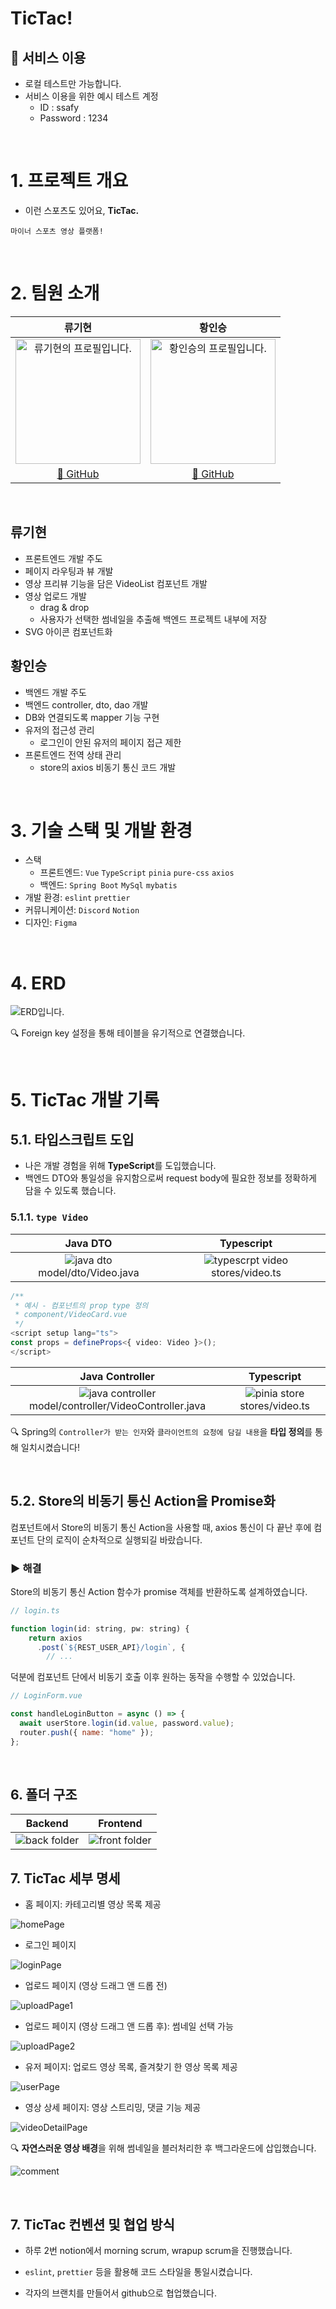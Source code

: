 # TicTac!

## 🚀 서비스 이용

- 로컬 테스트만 가능합니다.
- 서비스 이용을 위한 예시 테스트 계정
  - ID : ssafy
  - Password : 1234

<br>

# 1. 프로젝트 개요

- 이런 스포츠도 있어요, **TicTac.**

```
마이너 스포츠 영상 플랫폼!
```

<br>

# 2. 팀원 소개

|                                                   류기현                                                    |                                                  황인승                                                  |
| :---------------------------------------------------------------------------------------------------------: | :------------------------------------------------------------------------------------------------------: |
| <img alt="류기현의 프로필입니다." src="https://avatars.githubusercontent.com/u/112453419?v=4" width="200"/> | <img alt="황인승의 프로필입니다." src="https://avatars.githubusercontent.com/InSeungHwang" width="200"/> |
|                            <a href="https://github.com/geekseal">🔗 GitHub </a>                             |                         <a href="https://github.com/InSeungHwang">🔗 GitHub </a>                         |

<br>

## 류기현

- 프론트엔드 개발 주도
- 페이지 라우팅과 뷰 개발
- 영상 프리뷰 기능을 담은 VideoList 컴포넌트 개발
- 영상 업로드 개발
  - drag & drop
  - 사용자가 선택한 썸네일을 추출해 백엔드 프로젝트 내부에 저장
- SVG 아이콘 컴포넌트화

## 황인승

- 백엔드 개발 주도
- 백엔드 controller, dto, dao 개발
- DB와 연결되도록 mapper 기능 구현
- 유저의 접근성 관리
  - 로그인이 안된 유저의 페이지 접근 제한
- 프론트엔드 전역 상태 관리
  - store의 axios 비동기 통신 코드 개발

<br>

# 3. 기술 스택 및 개발 환경

- 스택
  - 프론트엔드: `Vue` `TypeScript` `pinia` `pure-css` `axios`
  - 백엔드: `Spring Boot` `MySql` `mybatis`
- 개발 환경: `eslint` `prettier`
- 커뮤니케이션: `Discord` `Notion`
- 디자인: `Figma`

<br>

# 4. ERD

![ERD입니다.](.github/asset/ERDdiagram.png)

🔍 Foreign key 설정을 통해 테이블을 유기적으로 연결했습니다.

<br>

# 5. TicTac 개발 기록

## 5.1. 타입스크립트 도입

- 나은 개발 경험을 위해 **TypeScript**를 도입했습니다.
- 백엔드 DTO와 통일성을 유지함으로써 request body에 필요한 정보를 정확하게 담을 수 있도록 했습니다.

### 5.1.1. `type Video`

|                            Java DTO                            |                            Typescript                             |
| :------------------------------------------------------------: | :---------------------------------------------------------------: |
| ![java dto](./.github/asset/videoDTO.PNG) model/dto/Video.java | ![typescrpt video](./.github/asset/typeVideo.PNG) stores/video.ts |

```ts
/**
 * 예시 - 컴포넌트의 prop type 정의
 * component/VideoCard.vue
 */
<script setup lang="ts">
const props = defineProps<{ video: Video }>();
</script>
```

|                                        Java Controller                                        |                           Typescript                           |
| :-------------------------------------------------------------------------------------------: | :------------------------------------------------------------: |
| ![java controller](./.github/asset/videoController.PNG) model/controller/VideoController.java | ![pinia store](./.github/asset/videoStore.PNG) stores/video.ts |

🔍 Spring의 `Controller가 받는 인자`와 `클라이언트의 요청에 담길 내용`을 **타입 정의**를 통해 일치시켰습니다!

<br>

## 5.2. Store의 비동기 통신 Action을 Promise화

컴포넌트에서 Store의 비동기 통신 Action을 사용할 때, axios 통신이 다 끝난 후에 컴포넌트 단의 로직이 순차적으로 실행되길 바랐습니다.

### ▶︎ 해결

Store의 비동기 통신 Action 함수가 promise 객체를 반환하도록 설계하였습니다.

```js
// login.ts

function login(id: string, pw: string) {
    return axios
      .post(`${REST_USER_API}/login`, {
        // ...
```

덕분에 컴포넌트 단에서 비동기 호출 이후 원하는 동작을 수행할 수 있었습니다.

```jsx
// LoginForm.vue

const handleLoginButton = async () => {
  await userStore.login(id.value, password.value);
  router.push({ name: "home" });
};
```

<br>

## 6. 폴더 구조

|                    Backend                     |                     Frontend                     |
| :--------------------------------------------: | :----------------------------------------------: |
| ![back folder](./.github/asset/folderBack.PNG) | ![front folder](./.github/asset/folderFront.PNG) |

## 7. TicTac 세부 명세

- 홈 페이지: 카테고리별 영상 목록 제공

![homePage](./.github/asset/homePage.PNG)

- 로그인 페이지

![loginPage](./.github/asset/loginPage.PNG)

- 업로드 페이지 (영상 드래그 앤 드롭 전)

![uploadPage1](./.github/asset/uploadPage1.PNG)

- 업로드 페이지 (영상 드래그 앤 드롭 후): 썸네일 선택 가능

![uploadPage2](./.github/asset/uploadPage2.PNG)

- 유저 페이지: 업로드 영상 목록, 즐겨찾기 한 영상 목록 제공

![userPage](./.github/asset/userPage.PNG)

- 영상 상세 페이지: 영상 스트리밍, 댓글 기능 제공

![videoDetailPage](./.github/asset/videoDetail.PNG)

🔍 **자연스러운 영상 배경**을 위해 썸네일을 블러처리한 후 백그라운드에 삽입했습니다.

![comment](./.github/asset/comment.PNG)

<br>

## 7. TicTac 컨벤션 및 협업 방식

- 하루 2번 notion에서 morning scrum, wrapup scrum을 진행했습니다.

- `eslint`, `prettier` 등을 활용해 코드 스타일을 통일시켰습니다.

- 각자의 브랜치를 만들어서 github으로 협업했습니다.

<br>
